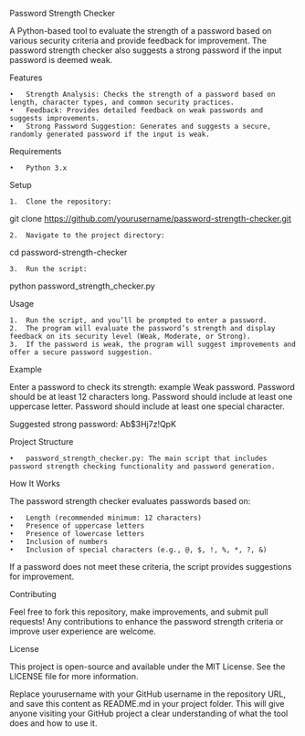 Password Strength Checker

A Python-based tool to evaluate the strength of a password based on various security criteria and provide feedback for improvement. The password strength checker also suggests a strong password if the input password is deemed weak.

Features

	•	Strength Analysis: Checks the strength of a password based on length, character types, and common security practices.
	•	Feedback: Provides detailed feedback on weak passwords and suggests improvements.
	•	Strong Password Suggestion: Generates and suggests a secure, randomly generated password if the input is weak.

Requirements

	•	Python 3.x

Setup

	1.	Clone the repository:

git clone https://github.com/yourusername/password-strength-checker.git


	2.	Navigate to the project directory:

cd password-strength-checker


	3.	Run the script:

python password_strength_checker.py



Usage

	1.	Run the script, and you’ll be prompted to enter a password.
	2.	The program will evaluate the password’s strength and display feedback on its security level (Weak, Moderate, or Strong).
	3.	If the password is weak, the program will suggest improvements and offer a secure password suggestion.

Example

Enter a password to check its strength: example
Weak password.
Password should be at least 12 characters long.
Password should include at least one uppercase letter.
Password should include at least one special character.

Suggested strong password: Ab$3Hj7z!QpK

Project Structure

	•	password_strength_checker.py: The main script that includes password strength checking functionality and password generation.

How It Works

The password strength checker evaluates passwords based on:

	•	Length (recommended minimum: 12 characters)
	•	Presence of uppercase letters
	•	Presence of lowercase letters
	•	Inclusion of numbers
	•	Inclusion of special characters (e.g., @, $, !, %, *, ?, &)

If a password does not meet these criteria, the script provides suggestions for improvement.

Contributing

Feel free to fork this repository, make improvements, and submit pull requests! Any contributions to enhance the password strength criteria or improve user experience are welcome.

License

This project is open-source and available under the MIT License. See the LICENSE file for more information.

Replace yourusername with your GitHub username in the repository URL, and save this content as README.md in your project folder. This will give anyone visiting your GitHub project a clear understanding of what the tool does and how to use it.